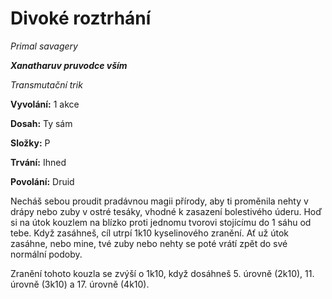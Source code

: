 # Divoké roztrhání

*Primal savagery*

***Xanatharuv pruvodce vším***

 *Transmutační trik*

**Vyvolání:** 1 akce

**Dosah:** Ty sám

**Složky:** P

**Trvání:** Ihned

**Povolání:** Druid

Necháš sebou proudit pradávnou magii přírody, aby ti proměnila nehty v drápy nebo zuby v ostré tesáky, vhodné k zasazení bolestivého úderu. Hoď si na útok kouzlem na blízko proti jednomu tvorovi stojícímu do 1 sáhu od tebe. Když zasáhneš, cíl utrpí 1k10 kyselinového zranění. Ať už útok zasáhne, nebo mine, tvé zuby nebo nehty se poté vrátí zpět do své normální podoby.

Zranění tohoto kouzla se zvýší o 1k10, když dosáhneš 5. úrovně (2k10), 11. úrovně (3k10) a 17. úrovně (4k10).